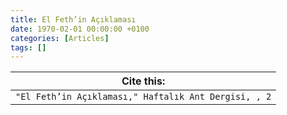 ```yaml
---
title: El Feth’in Açıklaması
date: 1970-02-01 00:00:00 +0100
categories: [Articles]
tags: []
---
```




| Cite this:   |
|--------|
| ```"El Feth’in Açıklaması," Haftalık Ant Dergisi, , 2```

 